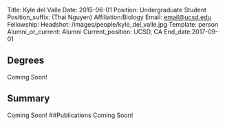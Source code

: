 Title: Kyle del Valle
Date: 2015-06-01
Position: Undergraduate Student
Position_suffix: (Thai Nguyen)
Affiliation:Biology
Email: email@ucsd.edu
Fellowship:
Headshot: /images/people/kyle_del_valle.jpg
Template: person
Alumni_or_current: Alumni
Current_position: UCSD, CA
End_date:2017-09-01
<!-- Status: draft -->

## Degrees
Coming Soon!
## Summary
Coming Soon!
##Publications
Coming Soon!